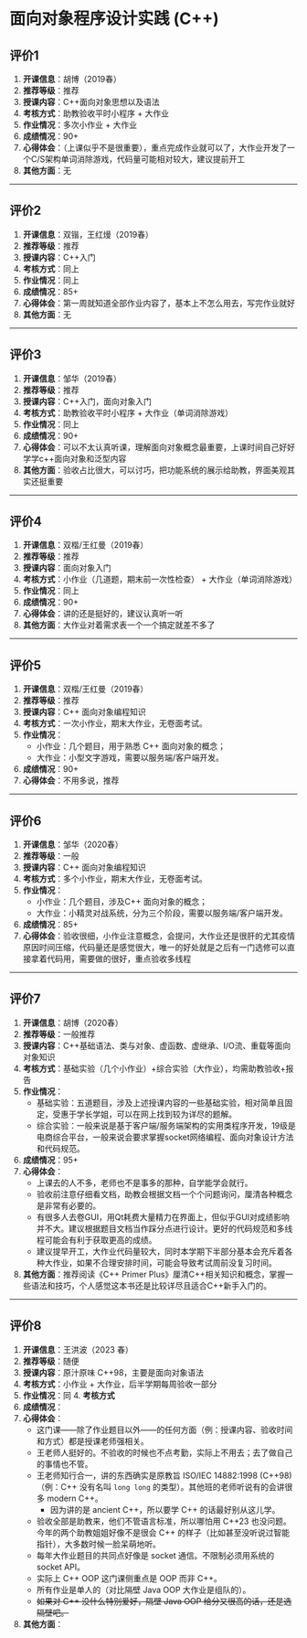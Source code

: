 # 面向对象程序设计实践 (C++)

## 评价1

1. **开课信息**：胡博（2019春）
2. **推荐等级**：推荐
3. **授课内容**：C++面向对象思想以及语法
4. **考核方式**：助教验收平时小程序 + 大作业
5. **作业情况**：多次小作业 + 大作业
6. **成绩情况**：90+
7. **心得体会**：（上课似乎不是很重要），重点完成作业就可以了，大作业开发了一个C/S架构单词消除游戏，代码量可能相对较大，建议提前开工
8. **其他方面**：无

---

## 评价2

1. **开课信息**：双锴，王红熳（2019春）
2. **推荐等级**：推荐
3. **授课内容**：C++入门
4. **考核方式**：同上
5. **作业情况**：同上
6. **成绩情况**：85+
7. **心得体会**：第一周就知道全部作业内容了，基本上不怎么用去，写完作业就好
8. **其他方面**：无

---

## 评价3

1. **开课信息**：邹华（2019春）
2. **推荐等级**：推荐
3. **授课内容**：C++入门，面向对象入门
4. **考核方式**：助教验收平时小程序 + 大作业（单词消除游戏）
5. **作业情况**：同上
6. **成绩情况**：90+
7. **心得体会**：可以不太认真听课，理解面向对象概念最重要，上课时间自己好好学学c++面向对象和泛型内容
8. **其他方面**：验收占比很大，可以讨巧，把功能系统的展示给助教，界面美观其实还挺重要

---

## 评价4

1. **开课信息**：双楷/王红曼（2019春）
2. **推荐等级**：推荐
3. **授课内容**：面向对象入门
4. **考核方式**：小作业（几道题，期末前一次性检查） + 大作业（单词消除游戏）
5. **作业情况**：同上
6. **成绩情况**：90+
7. **心得体会**：讲的还是挺好的，建议认真听一听
8. **其他方面**：大作业对着需求表一个一个搞定就差不多了

---

## 评价5

1. **开课信息**：双楷/王红曼（2019春）
2. **推荐等级**：推荐
3. **授课内容**：C++ 面向对象编程知识
4. **考核方式**：一次小作业，期末大作业，无卷面考试。
5. **作业情况**：
    * 小作业：几个题目，用于熟悉 C++ 面向对象的概念；
    * 大作业：小型文字游戏，需要以服务端/客户端开发。
6. **成绩情况**：90+
7. **心得体会**：不用多说，推荐
---

## 评价6

1. **开课信息**：邹华（2020春）
2. **推荐等级**：一般
3. **授课内容**：C++ 面向对象编程知识
4. **考核方式**：多个小作业，期末大作业，无卷面考试。
5. **作业情况**：
    * 小作业：几个题目，涉及C++ 面向对象的概念；
    * 大作业：小精灵对战系统，分为三个阶段，需要以服务端/客户端开发。
6. **成绩情况**：85+
7. **心得体会**：验收很细，小作业注意概念，会提问，大作业还是很肝的尤其疫情原因时间压缩，代码量还是感觉很大，唯一的好处就是之后有一门选修可以直接拿着代码用，需要做的很好，重点验收多线程

---

## 评价7

1. **开课信息**：胡博（2020春）
2. **推荐等级**：一般推荐
3. **授课内容**：C++基础语法、类与对象、虚函数、虚继承、I/O流、重载等面向对象知识
4. **考核方式**：基础实验（几个小作业）+综合实验（大作业），均需助教验收+报告
5. **作业情况**：
    * 基础实验：五道题目，涉及上述授课内容的一些基础实验，相对简单且固定，受惠于学长学姐，可以在网上找到较为详尽的题解。
    * 综合实验：一般来说是基于客户端/服务端架构的实用类程序开发，19级是电商综合平台，一般来说会要求掌握socket网络编程、面向对象设计方法和代码规范。
6. **成绩情况**：95+
7. **心得体会**：
    * 上课去的人不多，老师也不是事多的那种，自学能学会就行。
    * 验收前注意仔细看文档，助教会根据文档一个个问题询问，厘清各种概念是非常有必要的。
    * 有很多人去卷GUI，用Qt耗费大量精力在界面上，但似乎GUI对成绩影响并不大。建议根据题目文档当作踩分点进行设计。更好的代码规范和多线程可能会有利于获取更高的成绩。
    * 建议提早开工，大作业代码量较大，同时本学期下半部分基本会充斥着各种大作业，如果不合理安排时间，可能会导致考试周前没复习时间。
8. **其他方面**：推荐阅读《C++ Primer Plus》厘清C++相关知识和概念，掌握一些语法和技巧，个人感觉这本书还是比较详尽且适合C++新手入门的。

---

## 评价8

1. **开课信息**：王洪波（2023 春）
2. **推荐等级**：随便
3. **授课内容**：原汁原味 C++98，主要是面向对象语法
4. **考核方式**：小作业 + 大作业，后半学期每周验收一部分
5. **作业情况**：同 4. **考核方式**
6. **成绩情况**：
7. **心得体会**：
   - 这门课——除了作业题目以外——的任何方面（例：授课内容、验收时间和方式）都是授课老师强相关。
   - 王老师人挺好的。不验收的时候也不点考勤，实际上不用去；去了做自己的事情也不管。
   - 王老师知行合一，讲的东西确实是原教旨 ISO/IEC 14882:1998 (C++98)（例：C++ 没有名叫 `long long` 的类型）。其他班的老师听说有的会讲很多 modern C++。
      - 因为讲的是 ancient C++，所以要学 C++ 的话最好别从这儿学。
   - 验收全部是助教来，他们不管语言标准，所以哪怕用 C++23 也没问题。今年的两个助教姐姐好像不是很会 C++ 的样子（比如甚至没听说过智能指针），大多数时候一脸呆萌地听。
   - 每年大作业题目的共同点好像是 socket 通信。不限制必须用系统的 socket API。
   - 实际上 C++ OOP 这门课侧重点是 OOP 而非 C++。
   - 所有作业是单人的（对比隔壁 Java OOP 大作业是组队的）。
   - ~~如果对 C++ 没什么特别爱好，隔壁 Java OOP 给分又很高的话，还是选隔壁吧。~~
8. **其他方面**：
